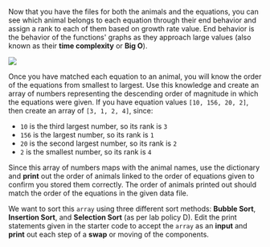 <!--Title={Sorting Compares}-->

<!--badges={Algorithmns:100}-->

<!--concepts{Arrays, Dictionaries, Bubble Sort, Insertion Sort, Selection Sort}-->

Now that you have the files for both the animals and the equations, you can see which animal belongs to each equation through their end behavior and assign a rank to each of them based on growth rate value. End behavior is the behavior of the functions' graphs as they approach large values (also known as their **time complexity** or **Big O**).

<p><img 				    src="https://files.realpython.com/media/The-Python-Sort-Function-Guide_Watermarked.394963ad7eff.jpg">

Once you have matched each equation to an animal, you will know the order of the equations from smallest to largest. Use this knowledge and create an array of numbers representing the descending order of magnitude in which the equations were given. If you have equation values `[10, 156, 20, 2]`, then create an array of `[3, 1, 2, 4]`, since:


* `10` is the third largest number, so its rank is `3`
* `156` is the largest number, so its rank is `1`
* `20` is the second largest number, so its rank is `2`
* `2` is the smallest number, so its rank is `4`

Since this array of numbers maps with the animal names, use the dictionary and **print** out the order of animals linked to the order of equations given to confirm you stored them correctly. The order of animals printed out should match the order of the equations in the given data file.

We want to sort this `array` using three different sort methods: **Bubble Sort**, **Insertion Sort**, and **Selection Sort** (as per lab policy D). Edit the print statements given in the starter code to accept the `array` as an **input** and **print** out each step of a **swap** or moving of the components.



